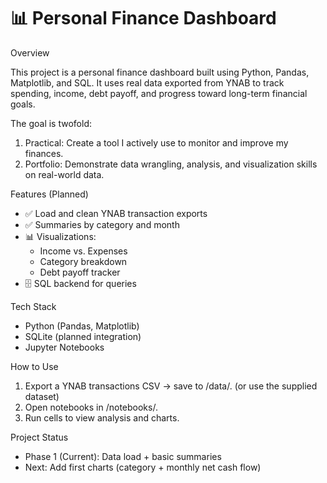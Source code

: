 # 📊 Personal Finance Dashboard

Overview

This project is a personal finance dashboard built using Python, Pandas, Matplotlib, and SQL. It uses real data exported from YNAB to track spending, income, debt payoff, and progress toward long-term financial goals.

The goal is twofold:
1. Practical: Create a tool I actively use to monitor and improve my finances.
2. Portfolio: Demonstrate data wrangling, analysis, and visualization skills on real-world data.

Features (Planned)
- ✅ Load and clean YNAB transaction exports
- ✅ Summaries by category and month
- 📊 Visualizations:
   - Income vs. Expenses
   - Category breakdown
   - Debt payoff tracker
- 🗄️ SQL backend for queries

Tech Stack
- Python (Pandas, Matplotlib)
- SQLite (planned integration)
- Jupyter Notebooks

How to Use
1. Export a YNAB transactions CSV → save to /data/. (or use the supplied dataset)
2. Open notebooks in /notebooks/.
3. Run cells to view analysis and charts.

Project Status
- Phase 1 (Current): Data load + basic summaries
- Next: Add first charts (category + monthly net cash flow)
